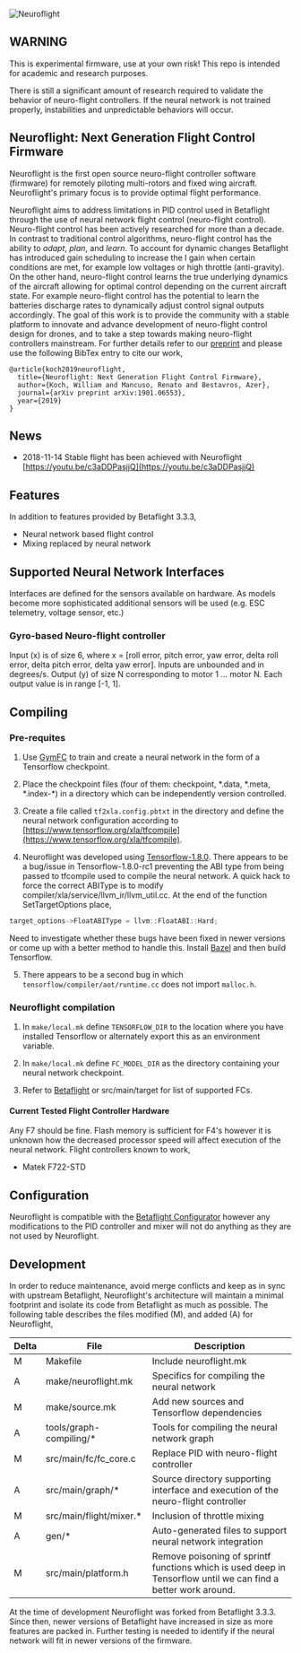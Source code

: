 ![Neuroflight](https://github.com/wil3/neuroflight/raw/v3.3.x-neuroflight/logo.png)

## WARNING 
This is experimental firmware, use at your own risk! This repo is intended for academic
and research
purposes. 

There is still a significant amount of research required to validate the
behavior of neuro-flight controllers. If the neural network is not trained properly, instabilities and unpredictable behaviors will occur.  

## Neuroflight: Next Generation Flight Control Firmware

Neuroflight is the first open source neuro-flight controller software (firmware) for remotely piloting multi-rotors and fixed wing aircraft. Neuroflight's primary focus is to provide optimal flight performance.  

Neuroflight aims to address limitations in PID control used in Betaflight
through the use of neural network flight control (neuro-flight control). Neuro-flight control has been actively researched for more than a decade. In contrast to traditional control algorithms, neuro-flight control has the ability to *adapt*, *plan*, and *learn*. To account for dynamic changes Betaflight has introduced gain scheduling to increase the I gain when certain conditions are met, for example low voltages or high throttle (anti-gravity). On the other hand, neuro-flight control learns the true underlying dynamics of the aircraft allowing for optimal control depending on the current aircraft state. For example neuro-flight control has the potential to learn the batteries discharge rates to dynamically adjust control signal outputs accordingly.  The goal of this work is to provide the community with a
stable platform to innovate and advance development of neuro-flight control design for drones, and to take a step towards
making neuro-flight controllers mainstream. For further details refer to our
[preprint](https://wfk.io/docs/neuroflight.pdf) and please use the following BibTex
entry to cite our work,
```
@article{koch2019neuroflight,
  title={Neuroflight: Next Generation Flight Control Firmware},
  author={Koch, William and Mancuso, Renato and Bestavros, Azer},
  journal={arXiv preprint arXiv:1901.06553},
  year={2019}
}
```

## News

* 2018-11-14 Stable flight has been achieved with Neuroflight [https://youtu.be/c3aDDPasjjQ](https://youtu.be/c3aDDPasjjQ)

## Features

In addition to features provided by Betaflight 3.3.3,

* Neural network based flight control
* Mixing replaced by neural network 

## Supported Neural Network Interfaces 
Interfaces are defined for the sensors available on hardware. As models become
more sophisticated additional sensors will be used (e.g. ESC telemetry, voltage
sensor, etc.)

### Gyro-based Neuro-flight controller 
Input (x) is of size 6, where x = [roll error, pitch error, yaw error, delta roll error, delta pitch error, delta yaw error]. Inputs are unbounded and in degrees/s. Output (y) of size N corresponding
    to motor 1 ... motor N. Each output value is in range [-1, 1].

## Compiling

### Pre-requites 

1) Use [GymFC](https://github.com/wil3/gymfc) to train and create a neural network in the
form of a Tensorflow checkpoint.  

2) Place the checkpoint files (four of them: checkpoint, \*.data, \*.meta,
\*.index-\*) in a directory which can be independently version
controlled. 

3) Create a file called `tf2xla.config.pbtxt` in the directory and define the
neural network configuration according to [https://www.tensorflow.org/xla/tfcompile](https://www.tensorflow.org/xla/tfcompile).

4) Neuroflight was developed using [Tensorflow-1.8.0](https://github.com/tensorflow/tensorflow/releases/tag/v1.8.0). 
There appears to be a bug/issue in Tensorflow-1.8.0-rc1 preventing the ABI type from being passed to tfcompile used to compile the neural network. A quick hack to force the correct ABIType is to modify compiler/xla/service/llvm_ir/llvm_util.cc. At the end of the
function SetTargetOptions place,   
```C++
target_options->FloatABIType = llvm::FloatABI::Hard;
```
Need to investigate whether these bugs have been fixed in newer versions or
come up with a better method to handle this. Install [Bazel](https://bazel.build/) and then build Tensorflow.

5) There appears to be a second bug in which `tensorflow/compiler/aot/runtime.cc` does not import `malloc.h`.

### Neuroflight compilation
1) In `make/local.mk` define `TENSORFLOW_DIR` to the location where you have
installed Tensorflow or alternately export this as an environment variable. 

2) In `make/local.mk` define  `FC_MODEL_DIR` as the directory containing
your neural network checkpoint.

3) Refer to [Betaflight](https://github.com/betaflight/betaflight) or
src/main/target for list of supported FCs.

#### Current Tested Flight Controller Hardware
Any F7 should be fine. Flash memory is sufficient for F4's however it is unknown how the decreased processor speed will affect
execution of the neural network. Flight controllers known to work, 

* Matek F722-STD

## Configuration

Neuroflight is compatible with the [Betaflight
Configurator](https://chrome.google.com/webstore/detail/betaflight-configurator/kdaghagfopacdngbohiknlhcocjccjao)
however any modifications to the PID controller and mixer will not do anything
as they are not used by Neuroflight.

## Development
In order to reduce maintenance, avoid merge conflicts and keep as in sync with
upstream Betaflight, Neuroflight's architecture will maintain a minimal footprint and
isolate its code from Betaflight as much as possible. The following table
describes the  files modified (M), and added (A) for Neuroflight,

| Delta | File | Description |
| --- | --- | --- |
| M     | Makefile                  | Include neuroflight.mk |
| A     | make/neuroflight.mk             | Specifics for compiling the neural network |
| M     | make/source.mk            | Add new sources and Tensorflow dependencies |
| A     | tools/graph-compiling/&ast;    | Tools for compiling the neural network graph |
| M     | src/main/fc/fc_core.c     | Replace PID with neuro-flight controller|
| A     | src/main/graph/&ast;           | Source directory supporting interface and execution of the neuro-flight controller |
| M     | src/main/flight/mixer.&ast;   | Inclusion of throttle mixing | 
| A     | gen/&ast;                | Auto-generated files to support neural network integration |
| M     | src/main/platform.h | Remove poisoning of sprintf functions which is used deep in Tensorflow until we can find a better work around. | 


At the time of
development Neuroflight was forked from Betaflight 3.3.3. Since then, newer versions
of Betaflight have increased in size as more features are packed in. Further
testing is needed to identify if the neural network will fit in newer versions
of the firmware. 

